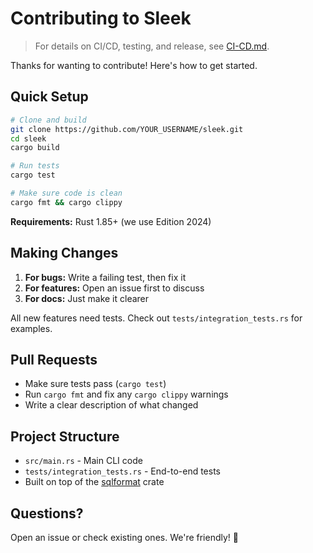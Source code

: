 # Contributing to Sleek

> For details on CI/CD, testing, and release, see [CI-CD.md](./CI-CD.md).

Thanks for wanting to contribute! Here's how to get started.

## Quick Setup

```bash
# Clone and build
git clone https://github.com/YOUR_USERNAME/sleek.git
cd sleek
cargo build

# Run tests
cargo test

# Make sure code is clean
cargo fmt && cargo clippy
```

**Requirements:** Rust 1.85+ (we use Edition 2024)

## Making Changes

1. **For bugs:** Write a failing test, then fix it
2. **For features:** Open an issue first to discuss
3. **For docs:** Just make it clearer

All new features need tests. Check out `tests/integration_tests.rs` for examples.

## Pull Requests

- Make sure tests pass (`cargo test`)
- Run `cargo fmt` and fix any `cargo clippy` warnings
- Write a clear description of what changed

## Project Structure

- `src/main.rs` - Main CLI code
- `tests/integration_tests.rs` - End-to-end tests
- Built on top of the [sqlformat](https://crates.io/crates/sqlformat) crate

## Questions?

Open an issue or check existing ones. We're friendly! 🙂
